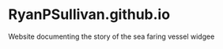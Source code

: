 RyanPSullivan.github.io
=======================

Website documenting the story of the sea faring vessel widgee